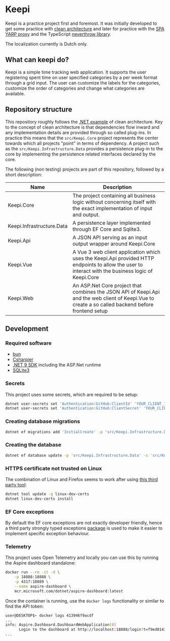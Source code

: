 # Keepi

Keepi is a practice project first and foremost. It was initially developed to get some practice with [clean architecture](<https://en.wikipedia.org/wiki/Hexagonal_architecture_(software)>) and later for practice with the [SPA YARP proxy](https://github.com/berhir/AspNetCore.SpaYarp) and the TypeScript [neverthrow library](https://github.com/supermacro/neverthrow).

The localization currently is Dutch only.

## What can keepi do?

Keepi is a simple time tracking web application. It supports the user registering spent time on user specified categories by a per week format through a grid input. The user can customize the labels for the categories, customize the order of categories and change what categories are available.

## Repository structure

This repository roughly follows the [.NET example](https://devblogs.microsoft.com/ise/next-level-clean-architecture-boilerplate/) of clean architecture. Key to the concept of clean architecture is that dependencies flow inward and any implementation details are provided through so called plug-ins. In practice this means that the `src/Keepi.Core` project represents the center towards which all projects "point" in terms of dependency. A project such as the `src/Keepi.Infrastructure.Data` provides a persistence plug-in to the core by implementing the persistence related interfaces declared by the core.

The following (non testing) projects are part of this repository, followed by a short description:

| Name                      | Description                                                                                                                                         |
| ------------------------- | --------------------------------------------------------------------------------------------------------------------------------------------------- |
| Keepi.Core                | The project containing all business logic without concerning itself with the exact implementation of input and output.                              |
| Keepi.Infrastructure.Data | A persistence layer implemented through EF Core and Sqlite3.                                                                                        |
| Keepi.Api                 | A JSON API serving as an input output wrapper around Keepi.Core                                                                                     |
| Keepi.Vue                 | A Vue 3 web client application which uses the Keepi.Api provided HTTP endpoints to allow the user to interact with the business logic of Keepi.Core |
| Keepi.Web                 | An ASP.Net Core project that combines the JSON API of Keepi.Api and the web client of Keepi.Vue to create a so called backend before frontend setup |

## Development

### Required software

- [bun](https://bun.sh/)
- [Csharpier](https://csharpier.com/)
- [.NET 9 SDK](https://dotnet.microsoft.com/en-us/download/dotnet/9.0) including the ASP.Net runtime
- [SQLite3](https://sqlite.org/)

### Secrets

This project uses some secrets, which are required to be setup:

```bash
dotnet user-secrets set 'Authentication:GitHub:ClientId' 'YOUR_CLIENT_ID' --project 'src/Keepi.Web/'
dotnet user-secrets set 'Authentication:GitHub:ClientSecret' 'YOUR_CLIENT_SECRET' --project 'src/Keepi.Web/'
```

### Creating database migrations

```bash
dotnet ef migrations add 'InitialCreate' -p 'src/Keepi.Infrastructure.Data' -s 'src/Keepi.Web'
```

### Creating the database

```bash
dotnet ef database update -p 'src/Keepi.Infrastructure.Data' -s 'src/Keepi.Web'
```

### HTTPS certificate not trusted on Linux

The combination of Linux and Firefox seems to work after using [this third party tool](https://github.com/dotnet/aspnetcore/issues/32842#issuecomment-2206905474):

```bash
dotnet tool update -g linux-dev-certs
dotnet linux-dev-certs install
```

### EF Core exceptions

By default the EF core exceptions are not exactly developer friendly, hence a third party strongly typed exceptions [package](https://github.com/Giorgi/EntityFramework.Exceptions) is used to make it easier to implement specific exception behaviour.

### Telemetry

This project uses Open Telemetry and locally you can use this by running the Aspire dashboard standalone:

```bash
docker run --rm -it -d \
    -p 18888:18888 \
    -p 4317:18889 \
    --name aspire-dashboard \
    mcr.microsoft.com/dotnet/aspire-dashboard:latest
```

Once the container is running, use the `docker logs` functionality or similar to find the API token:

```bash
user@DESKTOP$~ docker logs 413946f9acdf
...
info: Aspire.Dashboard.DashboardWebApplication[0]
      Login to the dashboard at http://localhost:18888/login?t=f9ed81434d7ec8903db5fb34b1be12e7 . The URL may need changes depending on how network access to the container is configured.
...
```
